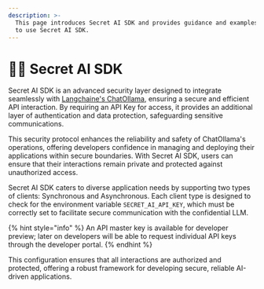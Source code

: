 ```yaml
---
description: >-
  This page introduces Secret AI SDK and provides guidance and examples of how
  to use Secret AI SDK.
---
```


# 👩‍💻 Secret AI SDK

Secret AI SDK is an advanced security layer designed to integrate seamlessly with [Langchaine's ChatOllama](https://python.langchain.com/docs/integrations/chat/ollama/), ensuring a secure and efficient API interaction. By requiring an API Key for access, it provides an additional layer of authentication and data protection, safeguarding sensitive communications.&#x20;

This security protocol enhances the reliability and safety of ChatOllama's operations, offering developers confidence in managing and deploying their applications within secure boundaries. With Secret AI SDK, users can ensure that their interactions remain private and protected against unauthorized access.

Secret AI SDK caters to diverse application needs by supporting two types of clients: Synchronous and Asynchronous. Each client type is designed to check for the environment variable `SECRET_AI_API_KEY`, which must be correctly set to facilitate secure communication with the confidential LLM.&#x20;

{% hint style="info" %}
An API master key is available for developer preview; later on developers will be able to request individual API keys through the developer portal.
{% endhint %}

This configuration ensures that all interactions are authorized and protected, offering a robust framework for developing secure, reliable AI-driven applications.
